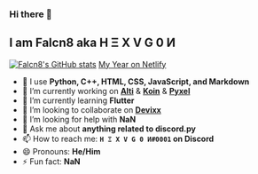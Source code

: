 ### Hi there 👋

## I am Falcn8 aka H Ξ X V G 0 И

[![Falcn8's GitHub stats](https://github-readme-stats.vercel.app/api?username=Falcn8)](https://github.com/Falcn8)
[My Year on Netlify](https://your-year-on.netlify.com/falcn8/e0d3ead2f424)

- 💪 I use **Python, C++, HTML, CSS, JavaScript, and Markdown**
- 🔭 I’m currently working on [**Alti**](https://alti.gq) & [**Koin**](https://falcn8.github.io/koin) & [**Pyxel**](https://github.com/kitao/pyxel)
- 🌱 I’m currently learning **Flutter**
- 👯 I’m looking to collaborate on [**Devixx**](https://devixx.netlify.app)
- 🤔 I’m looking for help with **NaN**
- 💬 Ask me about **anything related to discord.py**
- 📫 How to reach me: **`H Ξ X V G 0 И#0001` on Discord**
- 😄 Pronouns: **He/Him**
- ⚡ Fun fact: **NaN**
